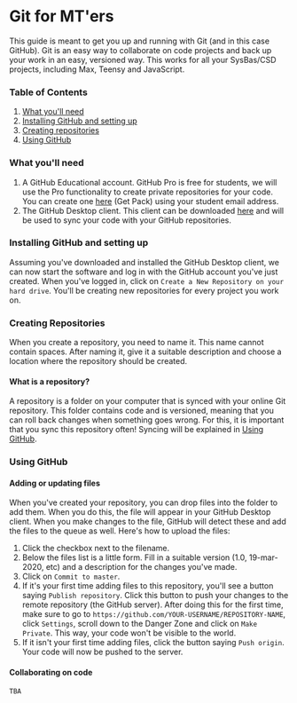 # Git for MT'ers
This guide is meant to get you up and running with Git (and in this case GitHub). Git is an easy way to collaborate on code projects and back up your work in an easy, versioned way. This works for all your SysBas/CSD projects, including Max, Teensy and JavaScript.

### Table of Contents
1. [What you'll need](#what-youll-need)
1. [Installing GitHub and setting up](#installing-github-and-setting-up)
1. [Creating repositories](#creating-repositories)
1. [Using GitHub](#using-github)

### What you'll need
1. A GitHub Educational account. GitHub Pro is free for students, we will use the Pro functionality to create private repositories for your code. You can create one [here](https://education.github.com/pack) (Get Pack) using your student email address.
1. The GitHub Desktop client. This client can be downloaded [here](https://desktop.github.com/) and will be used to sync your code with your GitHub repositories.

### Installing GitHub and setting up
Assuming you've downloaded and installed the GitHub Desktop client, we can now start the software and log in with the GitHub account you've just created. When you've logged in, click on `Create a New Repository on your hard drive`. You'll be creating new repositories for every project you work on.

### Creating Repositories
When you create a repository, you need to name it. This name cannot contain spaces. After naming it, give it a suitable description and choose a location where the repository should be created.
#### What is a repository?
A repository is a folder on your computer that is synced with your online Git repository. This folder contains code and is versioned, meaning that you can roll back changes when something goes wrong. For this, it is important that you sync this repository often! Syncing will be explained in [Using GitHub](#using-github).

### Using GitHub
#### Adding or updating files
When you've created your repository, you can drop files into the folder to add them. When you do this, the file will appear in your GitHub Desktop client. When you make changes to the file, GitHub will detect these and add the files to the queue as well. Here's how to upload the files:
1. Click the checkbox next to the filename.
1. Below the files list is a little form. Fill in a suitable version (1.0, 19-mar-2020, etc) and a description for the changes you've made.
1. Click on `Commit to master`.
1. If it's your first time adding files to this repository, you'll see a button saying `Publish repository`. Click this button to push your changes to the remote repository (the GitHub server). After doing this for the first time, make sure to go to `https://github.com/YOUR-USERNAME/REPOSITORY-NAME`, click `Settings`, scroll down to the Danger Zone and click on `Make Private`. This way, your code won't be visible to the world.
1. If it isn't your first time adding files, click the button saying `Push origin`. Your code will now be pushed to the server.

#### Collaborating on code
`TBA`